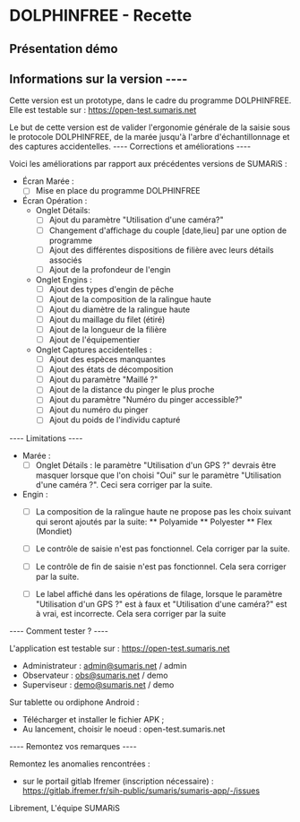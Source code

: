 # DOLPHINFREE - Recette

## Présentation démo 

##   Informations sur la version   ----

Cette version est un prototype, dans le cadre du programme DOLPHINFREE.
Elle est testable sur : https://open-test.sumaris.net

Le but de cette version est de valider l'ergonomie générale de la saisie sous le protocole DOLPHINFREE, de la marée jusqu'à l'arbre d'échantillonnage et des captures accidentelles.
----   Corrections et améliorations  ----

Voici les améliorations par rapport aux précédentes versions de SUMARiS :

- Écran Marée :
    -[ ] Mise en place du programme DOLPHINFREE

- Écran Opération :
    * Onglet Détails:
      -[ ] Ajout du paramètre "Utilisation d'une caméra?"
      -[ ] Changement d'affichage du couple [date,lieu] par une option de programme
      -[ ] Ajout des différentes dispositions de filière avec leurs détails associés
      -[ ] Ajout de la profondeur de l'engin

    * Onglet Engins :
      -[ ] Ajout des types d'engin de pêche
      -[ ] Ajout de la composition de la ralingue haute
      -[ ] Ajout du diamètre de la ralingue haute
      -[ ] Ajout du maillage du filet (étiré)
      -[ ] Ajout de la longueur de la filière
      -[ ] Ajout de l'équipementier

    * Onglet Captures accidentelles :
      -[ ] Ajout des espèces manquantes
      -[ ] Ajout des états de décomposition
      -[ ] Ajout du paramètre "Maillé ?"
      -[ ] Ajout de la distance du pinger le plus proche
      -[ ] Ajout du paramètre "Numéro du pinger accessible?"
      -[ ] Ajout du numéro du pinger
      -[ ] Ajout du poids de l'individu capturé

----   Limitations  ----

- Marée :
    -[ ] Onglet Détails : le paramètre "Utilisation d'un GPS ?" devrais être masquer lorsque que l'on choisi "Oui" sur le paramètre "Utilisation d'une caméra ?". Ceci sera corriger par la suite.
- Engin :
    -[ ] La composition de la ralingue haute ne propose pas les choix suivant qui seront ajoutés par la suite:
      ** Polyamide
      ** Polyester
      ** Flex (Mondiet)
    -[ ] Le contrôle de saisie n'est pas fonctionnel. Cela corriger par la suite.
    -[ ] Le contrôle de fin de saisie n'est pas fonctionnel. Cela sera corriger par la suite.
    -[ ] Le label affiché dans les opérations de filage, lorsque le paramètre "Utilisation d'un GPS ?" est à faux et "Utilisation d'une caméra?" est à vrai, est incorrecte. Cela sera corriger par la suite
  

----   Comment tester ?   ----

L'application est testable sur : https://open-test.sumaris.net

- Administrateur : admin@sumaris.net / admin
- Observateur : obs@sumaris.net / demo
- Superviseur  : demo@sumaris.net / demo

Sur tablette ou ordiphone Android :

- Télécharger et installer le fichier APK ;
- Au lancement, choisir le noeud : open-test.sumaris.net


----   Remontez vos remarques   ----

Remontez les anomalies rencontrées :
- sur le portail gitlab Ifremer (inscription nécessaire) : https://gitlab.ifremer.fr/sih-public/sumaris/sumaris-app/-/issues


Librement,
L'équipe SUMARiS